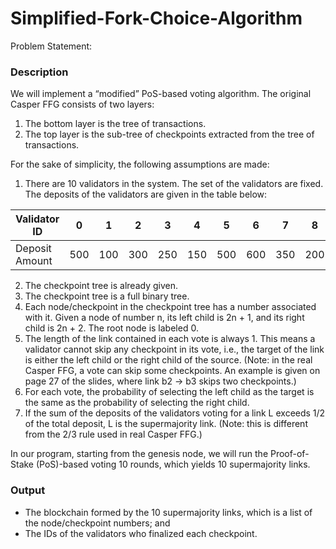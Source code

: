 # Simplified-Fork-Choice-Algorithm

Problem Statement:

### Description

We will implement a “modified” PoS-based voting algorithm. The original
Casper FFG consists of two layers:

1. The bottom layer is the tree of transactions.
2. The top layer is the sub-tree of checkpoints extracted from the tree of transactions.

For the sake of simplicity, the following assumptions are made:

1. There are 10 validators in the system. The set of the validators are fixed. The deposits of the validators are given in the table below:

| Validator ID   | 0   | 1   | 2   | 3   | 4   | 5   | 6   | 7   | 8   | 9   |
| -------------- | --- | --- | --- | --- | --- | --- | --- | --- | --- | --- |
| Deposit Amount | 500 | 100 | 300 | 250 | 150 | 500 | 600 | 350 | 200 | 150 |

2. The checkpoint tree is already given.
3. The checkpoint tree is a full binary tree.
4. Each node/checkpoint in the checkpoint tree has a number associated with it. Given a
   node of number n, its left child is 2n + 1, and its right child is 2n + 2. The root node is labeled 0.
5. The length of the link contained in each vote is always 1. This means a validator cannot skip any checkpoint in its vote, i.e., the target of the link is either the left child or the
right child of the source. (Note: in the real Casper FFG, a vote can skip some checkpoints. An example is given on page 27 of the slides, where link b2 → b3 skips two
checkpoints.)
6. For each vote, the probability of selecting the left child as the target is the same as the probability of selecting the right child.
7. If the sum of the deposits of the validators voting for a link L exceeds 1/2 of the total deposit, L is the supermajority link. (Note: this is different from the 2/3 rule used in
real Casper FFG.)

In our program, starting from the genesis node, we will run the Proof-of-Stake (PoS)-based voting 10 rounds, which yields 10 supermajority links.

### Output

* The blockchain formed by the 10 supermajority links, which is a list of the
node/checkpoint numbers; and
* The IDs of the validators who finalized each checkpoint.
